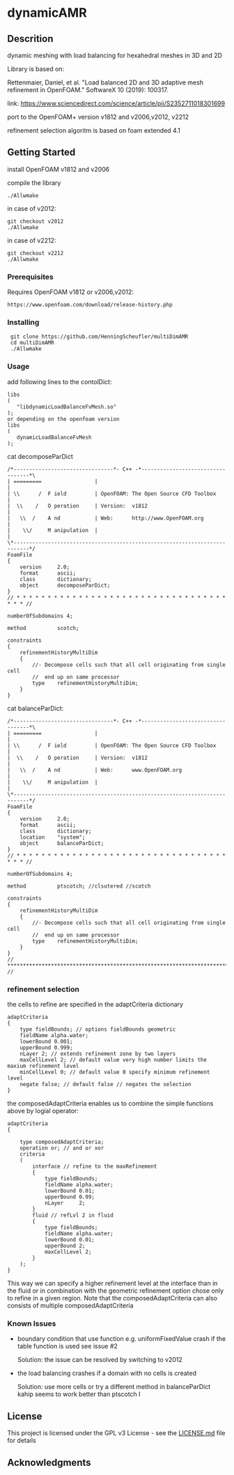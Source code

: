 # dynamicAMR

## Descrition

dynamic meshing with load balancing for hexahedral meshes in 3D and 2D

Library is based on:

Rettenmaier, Daniel, et al. "Load balanced 2D and 3D adaptive mesh refinement in OpenFOAM." SoftwareX 10 (2019): 100317.

link:
https://www.sciencedirect.com/science/article/pii/S2352711018301699

port to the OpenFOAM+ version v1812 and v2006,v2012, v2212

refinement selection algoritm is based on foam extended 4.1

## Getting Started

install OpenFOAM v1812 and v2006

compile the library
```
./Allwmake
```
in case of v2012:
```
git checkout v2012
./Allwmake
```
in case of v2212:
```
git checkout v2212
./Allwmake
```
### Prerequisites

Requires OpenFOAM v1812 or v2006,v2012:

```
https://www.openfoam.com/download/release-history.php
```

### Installing

```
 git clone https://github.com/HenningScheufler/multiDimAMR
 cd multiDimAMR
 ./Allwmake
```
### Usage

add following lines to the contolDict:
```
libs
(
   "libdynamicLoadBalanceFvMesh.so"
);
or depending on the openfoam version
libs
(
   dynamicLoadBalanceFvMesh
);
```

cat decomposeParDict
```
/*--------------------------------*- C++ -*----------------------------------*\
| =========                 |                                                 |
| \\      /  F ield         | OpenFOAM: The Open Source CFD Toolbox           |
|  \\    /   O peration     | Version:  v1812                                   |
|   \\  /    A nd           | Web:      http://www.OpenFOAM.org               |
|    \\/     M anipulation  |                                                 |
\*---------------------------------------------------------------------------*/
FoamFile
{
    version     2.0;
    format      ascii;
    class       dictionary;
    object      decomposeParDict;
}
// * * * * * * * * * * * * * * * * * * * * * * * * * * * * * * * * * * * * * //

numberOfSubdomains 4;

method          scotch;

constraints
{
    refinementHistoryMultiDim
    {
        //- Decompose cells such that all cell originating from single cell
        //  end up on same processor
        type    refinementHistoryMultiDim;
    }
}
```

cat balanceParDict:
```
/*--------------------------------*- C++ -*----------------------------------*\
| =========                 |                                                 |
| \\      /  F ield         | OpenFOAM: The Open Source CFD Toolbox           |
|  \\    /   O peration     | Version:  v1812                                 |
|   \\  /    A nd           | Web:      www.OpenFOAM.org                      |
|    \\/     M anipulation  |                                                 |
\*---------------------------------------------------------------------------*/
FoamFile
{
    version     2.0;
    format      ascii;
    class       dictionary;
    location    "system";
    object      balanceParDict;
}
// * * * * * * * * * * * * * * * * * * * * * * * * * * * * * * * * * * * * * //

numberOfSubdomains 4;

method          ptscotch; //clsutered //scotch

constraints
{
    refinementHistoryMultiDim
    {
        //- Decompose cells such that all cell originating from single cell
        //  end up on same processor
        type    refinementHistoryMultiDim;
    }
}
// ************************************************************************* //
```
### refinement selection

the cells to refine are specified in the adaptCriteria dictionary
```
adaptCriteria
{
    type fieldBounds; // options fieldBounds geometric
    fieldName alpha.water;
    lowerBound 0.001;
    upperBound 0.999;
    nLayer 2; // extends refinement zone by two layers
    maxCellLevel 2; // default value very high number limits the maxium refinement level
    minCellLevel 0; // default value 0 specify minimum refinement level
    negate false; // default false // negates the selection
}
```
the composedAdaptCriteria enables us to combine the simple functions above by logial operator:
```
adaptCriteria
{

    type composedAdaptCriteria;
    operation or; // and or xor
    criteria
    (
        interface // refine to the maxRefinement
        {
            type fieldBounds;
            fieldName alpha.water;
            lowerBound 0.01;
            upperBound 0.99;
            nLayer     2;
        }
        fluid // refLvl 2 in fluid
        {
            type fieldBounds;
            fieldName alpha.water;
            lowerBound 0.01;
            upperBound 2;
            maxCellLevel 2;
        }
    );
}
```
This way we can specify a higher refinement level at the interface than in the fluid or in combination with the geometric refinement option chose only to refine in a given region. Note that the composedAdaptCriteria can also consists of multiple composedAdaptCriteria


### Known Issues

*   boundary condition that use function e.g. uniformFixedValue
    crash if the table function is used see issue #2

    Solution: the issue can be resolved by switching to v2012

*   the load balancing crashes if a domain with no cells is created

    Solution: use more cells or try a different method in balanceParDict kahip seems to work better than ptscotch
I

## License

This project is licensed under the GPL v3 License - see the [LICENSE.md](LICENSE.md) file for details

## Acknowledgments



